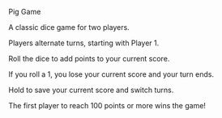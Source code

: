 Pig Game


A classic dice game for two players.

Players alternate turns, starting with Player 1.

Roll the dice to add points to your current score.

If you roll a 1, you lose your current score and your turn ends.

Hold to save your current score and switch turns.
    
The first player to reach 100 points or more wins the game!
